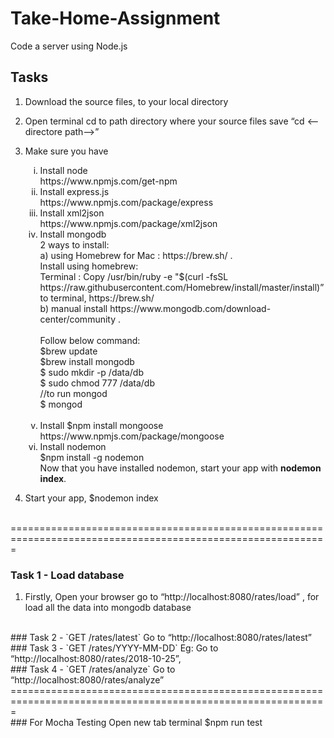 # Take-Home-Assignment
Code a server using Node.js

## Tasks 
1. Download the source files, to your local directory
2. Open terminal cd to path directory where your source files save “cd <--directore path—>”
3. Make sure you have 
   
    <ol type="i">
      <li>Install node <br/>
          https://www.npmjs.com/get-npm
      </li>
      <li>Install express.js<br/>
          https://www.npmjs.com/package/express
      </li>
      <li>Install xml2json<br/>
          https://www.npmjs.com/package/xml2json
      </li>
      <li>Install mongodb<br/>
           2 ways to install:<br/>
           a) using Homebrew for Mac : https://brew.sh/ . <br/>
              Install using homebrew:<br/>
              Terminal : Copy /usr/bin/ruby -e "$(curl -fsSL https://raw.githubusercontent.com/Homebrew/install/master/install)” to terminal, https://brew.sh/ <br/>
           b) manual install https://www.mongodb.com/download-center/community .  
            <br/><br/>
             Follow below command:<br/>
            $brew update<br/>
            $brew install mongodb<br/>
            $ sudo mkdir -p /data/db<br/>
            $ sudo chmod 777 /data/db<br/>
            //to run mongod<br/>
            $ mongod      <br/><br/>
      </li>
      <li>Install  $npm install mongoose<br/>
        https://www.npmjs.com/package/mongoose
      </li>
      <li>Install nodemon <br/>
          $npm install -g nodemon <br/>
          Now that you have installed nodemon, start your app with <b>nodemon index</b>. <br/>
      </li>
    </ol>
4. Start your app, $nodemon index

<br/>
=============================================================================================================
<br/>

### Task 1 - Load database
1. Firstly, Open your browser go to “http://localhost:8080/rates/load” , for load all the data into mongodb database
  <br/>
### Task 2 - `GET /rates/latest`
Go to “http://localhost:8080/rates/latest”
<br/>
### Task 3 - `GET /rates/YYYY-MM-DD`
Eg: Go to “http://localhost:8080/rates/2018-10-25”,
<br/>
### Task 4 - `GET /rates/analyze`
Go to “http://localhost:8080/rates/analyze”
<br/>
=============================================================================================================
<br/>
### For Mocha Testing
Open new tab terminal $npm run test



